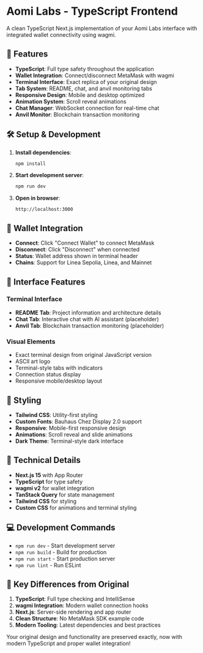# Aomi Labs - TypeScript Frontend

A clean TypeScript Next.js implementation of your Aomi Labs interface with integrated wallet connectivity using wagmi.

## 🚀 Features

- **TypeScript**: Full type safety throughout the application
- **Wallet Integration**: Connect/disconnect MetaMask with wagmi
- **Terminal Interface**: Exact replica of your original design
- **Tab System**: README, chat, and anvil monitoring tabs
- **Responsive Design**: Mobile and desktop optimized
- **Animation System**: Scroll reveal animations
- **Chat Manager**: WebSocket connection for real-time chat
- **Anvil Monitor**: Blockchain transaction monitoring

## 🛠 Setup & Development

1. **Install dependencies**:
   ```bash
   npm install
   ```

2. **Start development server**:
   ```bash
   npm run dev
   ```

3. **Open in browser**:
   ```
   http://localhost:3000
   ```

## 🔗 Wallet Integration

- **Connect**: Click "Connect Wallet" to connect MetaMask
- **Disconnect**: Click "Disconnect" when connected
- **Status**: Wallet address shown in terminal header
- **Chains**: Support for Linea Sepolia, Linea, and Mainnet

## 📱 Interface Features

### Terminal Interface
- **README Tab**: Project information and architecture details
- **Chat Tab**: Interactive chat with AI assistant (placeholder)
- **Anvil Tab**: Blockchain transaction monitoring (placeholder)

### Visual Elements
- Exact terminal design from original JavaScript version
- ASCII art logo
- Terminal-style tabs with indicators
- Connection status display
- Responsive mobile/desktop layout

## 🎨 Styling

- **Tailwind CSS**: Utility-first styling
- **Custom Fonts**: Bauhaus Chez Display 2.0 support
- **Responsive**: Mobile-first responsive design
- **Animations**: Scroll reveal and slide animations
- **Dark Theme**: Terminal-style dark interface

## 🔧 Technical Details

- **Next.js 15** with App Router
- **TypeScript** for type safety
- **wagmi v2** for wallet integration
- **TanStack Query** for state management
- **Tailwind CSS** for styling
- **Custom CSS** for animations and terminal styling

## 💻 Development Commands

- `npm run dev` - Start development server
- `npm run build` - Build for production
- `npm run start` - Start production server
- `npm run lint` - Run ESLint

## 🎯 Key Differences from Original

1. **TypeScript**: Full type checking and IntelliSense
2. **wagmi Integration**: Modern wallet connection hooks
3. **Next.js**: Server-side rendering and app router
4. **Clean Structure**: No MetaMask SDK example code
5. **Modern Tooling**: Latest dependencies and best practices

Your original design and functionality are preserved exactly, now with modern TypeScript and proper wallet integration!
